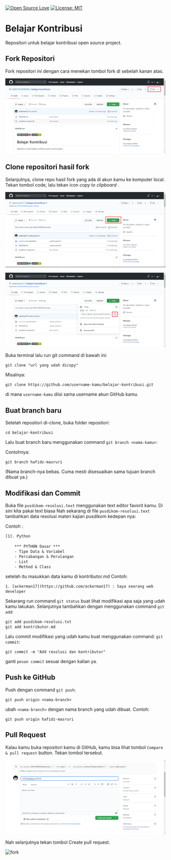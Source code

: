[![Open Source Love](https://badges.frapsoft.com/os/v1/open-source.svg?v=103)](https://github.com/ellerbrock/open-source-badges/)
[![License: MIT](https://img.shields.io/badge/License-MIT-green.svg)](https://opensource.org/licenses/MIT)

# Belajar Kontribusi
Repositori untuk belajar kontribusi open source project.

## Fork Repositori
Fork repositori ini dengan cara menekan tombol fork di sebelah kanan atas. 

![fork](assets/image/kontribusi/gambar_1.png)

## Clone repositori hasil fork
Selanjutnya, clone repo hasil fork yang ada di akun kamu ke komputer local. Tekan tombol code, lalu tekan icon *copy to clipboard* .

![fork](assets/image/kontribusi/gambar_2.png)

![fork](assets/image/kontribusi/gambar_3.png)

Buka terminal lalu run git command di bawah ini:
```
git clone "url yang udah dicopy"
```

Misalnya:
```
git clone https://github.com/username-kamu/belajar-kontribusi.git
```
di mana `username-kamu` diisi sama username akun GitHub kamu.

## Buat branch baru
Setelah repositori di-clone, buka folder repositori:

```
cd belajar-kontribusi
```
Lalu buat branch baru menggunakan command `git branch <nama-kamu>`:

Contohnya:
```
git branch hafidz-masruri
```
(Nama branch-nya bebas. Cuma mesti disesuaikan sama tujuan branch dibuat ya.)

## Modifikasi dan Commit
Buka file `pusdikom-resolusi.text` menggunakan text editor favorit kamu. Di sini kita pakai text biasa
Nah sekarang di file `pusdikom-resolusi.text` tambahkan data resolusi materi kajian pusdikom kedepan nya: 

Contoh : 
```
[1]. Python

    *** PYTHON Dasar ***
    - Tipe Data & Variabel
    - Percabangan & Perulangan
    - List
    - Method & Class
```

setelah itu masukkan data kamu di kontributor.md 
Contoh:
```
1. [ackerman17](https://github.com/ackerman17) : Saya seorang web developer
```

Sekarang run command `git status` buat lihat modifikasi apa saja yang udah kamu lakukan. 
Selanjutnya tambahkan dengan menggunakan command `git add`:

```
git add pusdikom-resolusi.txt
git add kontributor.md
```
Lalu commit modifikasi yang udah kamu buat menggunakan command: `git commit`:
```
git commit -m "Add resolusi dan kontributor"
```
ganti `pesan commit` sesuai dengan kalian ya.

## Push ke GitHub
Push dengan command `git push`:
```
git push origin <nama-branch>
```
ubah `<nama-branch>` dengan nama branch yang udah dibuat.
Contoh:

```
git push origin hafidz-masruri
```

## Pull Request
Kalau kamu buka repositori kamu di GitHub, kamu bisa lihat tombol `Compare & pull request` button.  Tekan tombol tersebut.

![fork](assets/image/kontribusi/gambar_5.png)

Nah selanjutnya tekan tombol Create pull request.

![fork](assets/image/kontribusi/gambar_6.png)
